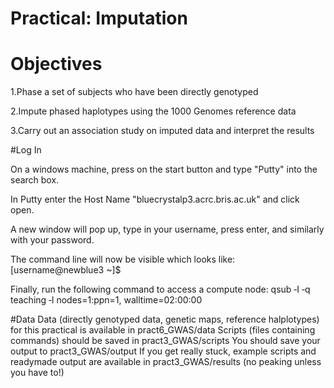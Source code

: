 # Practical: Imputation
# Objectives
1.Phase a set of subjects who have been directly genotyped

2.Impute phased haplotypes using the 1000 Genomes reference data

3.Carry out an association study on imputed data and interpret the results

#Log In

On a windows machine, press on the start button and type "Putty" into the search box.

In Putty enter the Host Name "bluecrystalp3.acrc.bris.ac.uk" and click open.

A new window will pop up, type in your username, press enter, and similarly with your password.

The command line will now be visible which looks like: [username@newblue3 ~]$


Finally, run the following command to access a compute node: qsub ‐I ‐q teaching ‐l
nodes=1:ppn=1, walltime=02:00:00


#Data
Data (directly genotyped data, genetic maps, reference halplotypes) for this practical is available in pract6_GWAS/data
Scripts (files containing commands) should be saved in pract3_GWAS/scripts
You should save your output to pract3_GWAS/output
If you get really stuck, example scripts and ready­made output are available
in pract3_GWAS/results (no peaking unless you have to!)


